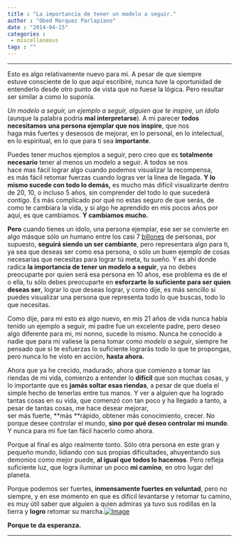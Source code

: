```yaml
---
title : "La importancia de tener un modelo a seguir."
author : "Obed Marquez Parlapiano"
date : "2014-04-15"
categories : 
 - miscellaneous
tags : ""
---
```


* * *

Esto es algo relativamente nuevo para mi. A pesar de que siempre estuve consciente de lo que aquí escribiré, nunca tuve la oportunidad de entenderlo desde otro punto de vista que no fuese la lógica. Pero resultar ser similar a como lo suponía.

_Un modelo a seguir,_ _un ejemplo a seguir, alguien que te inspire, un ídolo_ (aunque la palabra podría **mal interpretarse**). A mi parecer **todos necesitamos** **una persona ejemplar que nos inspire**, que nos haga más fuertes y deseosos de mejorar, en lo personal, en lo intelectual, en lo espiritual, en lo que para ti sea **importante**.

Puedes tener muchos ejemplos a seguir, pero creo que es **totalmente necesario** tener al menos un modelo a seguir. A todos se nos hace mas fácil lograr algo cuando podemos visualizar la recompensa, es más fácil retomar fuerzas cuando logras ver la línea de llegada. **Y lo mismo sucede con todo lo demás,** es mucho más difícil visualizarte dentro de 20, 10, o incluso 5 años, sin comprender del todo lo que sucederá contigo. Es más complicado por qué no estas seguro de que serás, de como te cambiara la vida, y si algo he aprendido en mis pocos años por aquí, es que cambiamos. **Y cambiamos mucho.**

**Pero** cuando tienes un ídolo, una persona ejemplar, ese ser se convierte en algo másque sólo un humano entre los casi 7 [billones](http://en.wikipedia.org/wiki/1,000,000,000) de personas, por supuesto, **seguirá siendo un ser cambiante**, pero representara algo para ti, ya sea que deseas ser como esa persona, o sólo un buen ejemplo de cosas necesarias que necesitas para lograr tú meta, tu sueño. Y es ahí donde radica **la importancia de tener un modelo a seguir**, ya no debes preocuparte por quien será esa persona en 10 años, ese problema es de el o ella, tu sólo debes preocuparte en **esforzarte** **lo suficiente para ser quien deseas ser**, lograr lo que deseas lograr, y como dije, es más sencillo si puedes visualizar una persona que representa todo lo que buscas, todo lo que necesitas.

Como dije, para mi esto es algo nuevo, en mis 21 años de vida nunca había tenido un ejemplo a seguir, mi padre fue un excelente padre, pero deseo algo diferente para mi, mi nonno, sucede lo mismo. Nunca he conocido a nadie que para mi valiese la pena tomar como _modelo a seguir_, siempre he pensado que si te esfuerzas lo suficiente lograrás todo lo que te propongas, pero nunca lo he visto en acción, **hasta ahora.**

Ahora que ya he crecido, madurado, ahora que comienzo a tomar las riendas de mi vida, comienzo a entender lo **difícil** que son muchas cosas, y lo importante que es **jamás soltar esas riendas**, a pesar de que duela el simple hecho de tenerlas entre tus manos. Y ver a alguien que ha logrado tantas cosas en su vida, que comenzó con tan poco y ha llegado a tanto, a pesar de tantas cosas, me hace desear mejorar, ser más fuerte, **más **rápido, obtener más conocimiento, crecer. No porque desee controlar el mundo, **sino por qué deseo controlar mi mundo**. Y nunca para mi fue tan fácil hacerlo como ahora.

Porque al final es algo realmente tonto. Sólo otra persona en este gran y pequeño mundo, lidiando con sus propias dificultades, ahuyentando sus demonios como mejor puede, **al igual que todos lo hacemos**. Pero refleja suficiente luz, que logra iluminar un poco **mi camino**, en otro lugar del planeta.

Porque podemos ser fuertes, **inmensamente fuertes en voluntad**, pero no siempre, y en ese momento en que es difícil levantarse y retomar tu camino, es muy útil saber que alguien a quien admiras ya tuvo sus rodillas en la tierra y **logro** retomar su marcha.[![Image](https://obedparla.com/wp-content/uploads/2014/04/triad.jpg?w=315)](https://obedparla.com/wp-content/uploads/2014/04/triad.jpg)

**Porque te da esperanza.**

* * *
